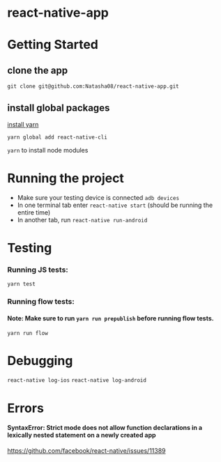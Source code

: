 # react-native-app

# Getting Started

  ## clone the app
  `git clone git@github.com:Natasha08/react-native-app.git`

  ## install global packages

  [install yarn](https://yarnpkg.com/lang/en/docs/install/)

  `yarn global add react-native-cli`

  `yarn` to install node modules

# Running the project
  - Make sure your testing device is connected `adb devices`
  - In one terminal tab enter `react-native start` (should be running the entire time)
  - In another tab, run `react-native run-android`

# Testing

### Running JS tests:
  `yarn test`

### Running flow tests:

#### Note: Make sure to run `yarn run prepublish` before running flow tests.
`yarn run flow`


# Debugging

`react-native log-ios`
`react-native log-android`

# Errors

#### SyntaxError: Strict mode does not allow function declarations in a lexically nested statement on a newly created app

https://github.com/facebook/react-native/issues/11389
